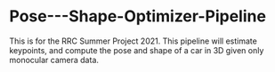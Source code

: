 # Pose---Shape-Optimizer-Pipeline
This is for the RRC Summer Project 2021. This pipeline will estimate keypoints, and compute the pose and shape of a car in 3D given only monocular camera data.
